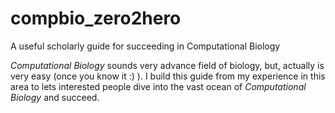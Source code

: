# compbio_zero2hero
A useful scholarly guide for succeeding in Computational Biology

*Computational Biology* sounds very advance field of biology, but, actually is very easy (once you know it :) ). I build this guide from my experience in this area to lets interested people dive into the vast ocean of *Computational Biology* and succeed.
